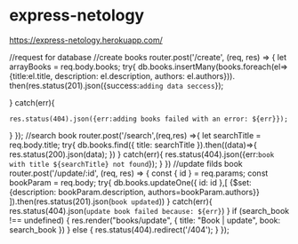 # express-netology

https://express-netology.herokuapp.com/

//request for database
//create books
router.post('/create',  (req, res) => {
let arrayBooks = req.body.books;
try{
    db.books.insertMany(books.foreach(el=>{title:el.title, description: el.description, authors: el.authors})).
    then(res.status(201).json({success:`adding data seccess`});
    
}
catch(err){
   
    res.status(404).json({err:adding books failed with an error: ${err}});
}
});
//search book
router.post('/search',(req,res) =>{
    let searchTitle = req.body.title;
    try{
        db.books.find({
            title: searchTitle
        }).then((data)=>{
            res.status(200).json(data);
        })
    }
    catch(err){
        res.status(404).json({err:`book with title ${searchTitle} not found`});
    }
})
//update filds book
router.post('/update/:id', (req, res) => {
    const { id } = req.params;
    const bookParam = req.body;
    try{
    db.books.updateOne({
        id: id
    },[
        {$set:{description: bookParam.description,
        authors=bookParam.authors}}
    ]).then(res.status(201).json(`book updated`))
    }
    catch(err){
        res.status(404).json(`update book failed because: ${err}`)
    }
    if (search_book !== undefined) {
        res.render("books/update", {
            title: "Book | update",
            book: search_book
        })
    }
    else {
        res.status(404).redirect('/404');
    }
});